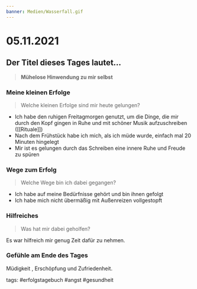 ```yaml
---
banner: Medien/Wasserfall.gif
---
```

# 05.11.2021
## Der Titel dieses Tages lautet...
> **Mühelose Hinwendung zu mir selbst**
### Meine kleinen Erfolge
> Welche kleinen Erfolge sind mir heute gelungen?

- Ich habe den ruhigen Freitagmorgen genutzt, um die Dinge, die mir durch den Kopf gingen in Ruhe und mit schöner Musik aufzuschreiben ([[Rituale]])
- Nach dem Frühstück habe ich mich, als ich müde wurde, einfach mal 20 Minuten hingelegt
- Mir ist es gelungen durch das Schreiben eine innere Ruhe und Freude zu spüren 
### Wege zum Erfolg
> Welche Wege bin ich dabei gegangen?

- Ich habe auf meine Bedürfnisse gehört und bin ihnen gefolgt
- Ich habe mich nicht übermäßig mit Außenreizen vollgestopft
### Hilfreiches
> Was hat mir dabei geholfen?

Es war hilfreich mir genug Zeit dafür zu nehmen.
### Gefühle am Ende des Tages
Müdigkeit , Erschöpfung und Zufriedenheit.

tags: 
#erfolgstagebuch #angst #gesundheit
